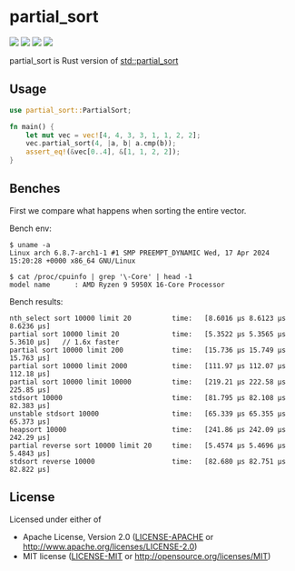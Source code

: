 # partial_sort

[![](https://img.shields.io/crates/v/partial_sort.svg)](https://crates.io/crates/partial_sort)
[![](https://img.shields.io/crates/d/partial_sort.svg)](https://crates.io/crates/partial_sort)
[![](https://docs.rs/partial_sort/badge.svg)](https://docs.rs/partial_sort/)
[![](https://github.com/sundy-li/partial_sort/actions/workflows/Build.yml/badge.svg)](https://github.com/sundy-li/partial_sort/actions/workflows/Build.yml)

partial_sort is Rust version of [std::partial_sort](https://en.cppreference.com/w/cpp/algorithm/partial_sort)

## Usage

```rust
use partial_sort::PartialSort;

fn main() {
    let mut vec = vec![4, 4, 3, 3, 1, 1, 2, 2];
    vec.partial_sort(4, |a, b| a.cmp(b));
    assert_eq!(&vec[0..4], &[1, 1, 2, 2]);
}
```


## Benches

First we compare what happens when sorting the entire vector.

Bench env:

```
$ uname -a
Linux arch 6.8.7-arch1-1 #1 SMP PREEMPT_DYNAMIC Wed, 17 Apr 2024 15:20:28 +0000 x86_64 GNU/Linux

$ cat /proc/cpuinfo | grep '\-Core' | head -1
model name      : AMD Ryzen 9 5950X 16-Core Processor
```

Bench results:

```
nth_select sort 10000 limit 20          time:   [8.6016 µs 8.6123 µs 8.6236 µs]
partial sort 10000 limit 20             time:   [5.3522 µs 5.3565 µs 5.3610 µs]   // 1.6x faster
partial sort 10000 limit 200            time:   [15.736 µs 15.749 µs 15.763 µs]
partial sort 10000 limit 2000           time:   [111.97 µs 112.07 µs 112.18 µs]
partial sort 10000 limit 10000          time:   [219.21 µs 222.58 µs 225.85 µs]
stdsort 10000                           time:   [81.795 µs 82.108 µs 82.383 µs]
unstable stdsort 10000                  time:   [65.339 µs 65.355 µs 65.373 µs]
heapsort 10000                          time:   [241.86 µs 242.09 µs 242.29 µs]
partial reverse sort 10000 limit 20     time:   [5.4574 µs 5.4696 µs 5.4843 µs]
stdsort reverse 10000                   time:   [82.680 µs 82.751 µs 82.822 µs]
```

## License

Licensed under either of

* Apache License, Version 2.0 ([LICENSE-APACHE](LICENSE-APACHE) or http://www.apache.org/licenses/LICENSE-2.0)
* MIT license ([LICENSE-MIT](LICENSE-MIT) or http://opensource.org/licenses/MIT)
